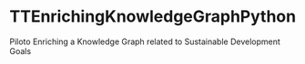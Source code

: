 # TTEnrichingKnowledgeGraphPython
Piloto Enriching a Knowledge Graph related to Sustainable Development Goals
